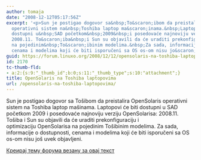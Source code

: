```yaml
---
author: tomaja
date: "2008-12-12T05:17:56Z"
excerpt: '<p>Sun je postigao dogovor sa&nbsp;To&scaron;ibom da preistalira&nbsp;OpenSolaris
  operativni sistem na&nbsp;Toshiba laptop ma&scaron;inama.&nbsp;Laptopovi će biti
  dostupni u&nbsp;SAD početkom&nbsp;2009&nbsp;i posedovaće najnoviju verziju&nbsp;OpenSolarisa:
  2008.11. To&scaron;iba&nbsp;i Sun su objavili da će uraditi prekonfiguraciju i optimizaciju&nbsp;OpenSolarisa
  na pojedinim&nbsp;To&scaron;ibinim modelima.&nbsp;Za sada, informacije o dostupnosti,
  cenama i modelima koji će biti isporučeni sa OS os-om nisu jo&scaron; uvek objavljeni.</p>'
guid: https://forum.linuxo.org/2008/12/12/opensolaris-na-toshiba-laptopovima/
id: 2170
tc-thumb-fld:
- a:2:{s:9:"_thumb_id";b:0;s:11:"_thumb_type";s:10:"attachment";}
title: OpenSolaris na Toshiba laptopovima
url: /opensolaris-na-toshiba-laptopovima/
---
```

Sun je postigao dogovor sa&nbsp;To&scaron;ibom da preistalira&nbsp;OpenSolaris operativni sistem na&nbsp;Toshiba laptop ma&scaron;inama.&nbsp;Laptopovi će biti dostupni u&nbsp;SAD početkom&nbsp;2009&nbsp;i posedovaće najnoviju verziju&nbsp;OpenSolarisa: 2008.11. To&scaron;iba&nbsp;i Sun su objavili da će uraditi prekonfiguraciju i optimizaciju&nbsp;OpenSolarisa na pojedinim&nbsp;To&scaron;ibinim modelima.&nbsp;Za sada, informacije o dostupnosti, cenama i modelima koji će biti isporučeni sa OS os-om nisu jo&scaron; uvek objavljeni.

<!--break-->

[Креирај тему форума везану за овај текст](https://linuxo.org/nova-tema-na-forumu/?se_pid=2170)